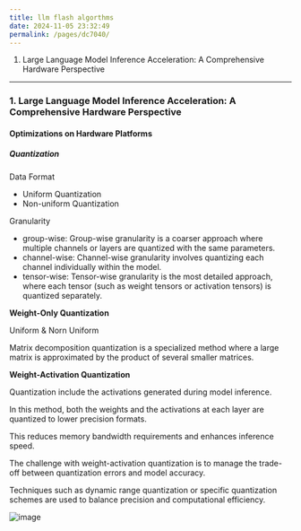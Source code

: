 ```yaml
---
title: llm flash algorthms
date: 2024-11-05 23:32:49
permalink: /pages/dc7040/
---
```


1. Large Language Model Inference Acceleration: A Comprehensive Hardware Perspective


---
### 1. Large Language Model Inference Acceleration: A Comprehensive Hardware Perspective

#### Optimizations on Hardware Platforms
##### Quantization

Data Format
- Uniform Quantization
- Non-uniform Quantization

Granularity
- group-wise: Group-wise granularity is a coarser approach where multiple channels or layers are quantized with the same parameters.
- channel-wise: Channel-wise granularity involves quantizing each channel individually within the model.
- tensor-wise: Tensor-wise granularity is the most detailed approach, where each tensor (such as weight tensors or activation tensors) is quantized separately.

**Weight-Only Quantization**

Uniform & Norn Uniform

Matrix decomposition quantization is a specialized method where a large matrix is approximated by the product of several smaller matrices.

**Weight-Activation Quantization**

Quantization include the activations generated during model inference.

In this method, both the weights and the activations at each layer are quantized to lower precision formats.

This reduces memory bandwidth requirements and enhances inference speed.

The challenge with weight-activation quantization is to manage the trade-off between quantization errors and model accuracy.

Techniques such as dynamic range quantization or specific quantization schemes are used to balance precision and computational efficiency.

![image](https://github.com/user-attachments/assets/c7bae637-2223-4d24-88de-c89d3252e34a)



 
